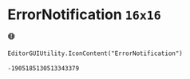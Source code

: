 # ErrorNotification `16x16`
<img src="/img/ErrorNotification.png" width=16 height=16>

``` CSharp
EditorGUIUtility.IconContent("ErrorNotification")
```
```
-1905185130513343379
```

